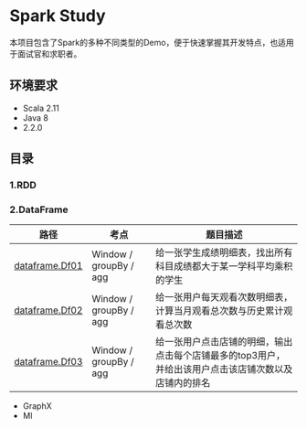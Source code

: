 # Spark Study
本项目包含了Spark的多种不同类型的Demo，便于快速掌握其开发特点，也适用于面试官和求职者。

## 环境要求
* Scala 2.11
* Java 8
* 2.2.0

## 目录
### 1.RDD
### 2.DataFrame
| 路径   |  考点   |  题目描述   |
| ---- | ---- | ---- |
|   [dataframe.Df01](https://github.com/jason-wang1/sparkstudy/blob/master/src/main/scala/dataframe/Df01.scala)   |   Window / groupBy / agg   |   给一张学生成绩明细表，找出所有科目成绩都大于某一学科平均乘积的学生   |
|   [dataframe.Df02](https://github.com/jason-wang1/sparkstudy/blob/master/src/main/scala/dataframe/Df02.scala)   |   Window / groupBy / agg   |   给一张用户每天观看次数明细表，计算当月观看总次数与历史累计观看总次数   |
|   [dataframe.Df03](https://github.com/jason-wang1/sparkstudy/blob/master/src/main/scala/dataframe/Df03.scala)   |   Window / groupBy / agg   |   给一张用户点击店铺的明细，输出点击每个店铺最多的top3用户，并给出该用户点击该店铺次数以及店铺内的排名   |

* GraphX
* Ml
